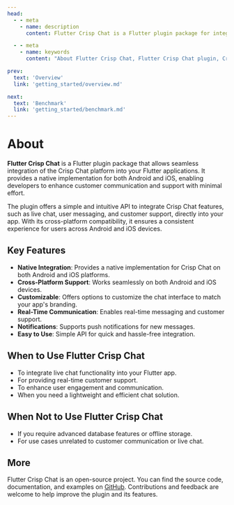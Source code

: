 ```yaml
---
head:
  - - meta
    - name: description
      content: Flutter Crisp Chat is a Flutter plugin package for integrating Crisp Chat natively on Android & iOS. It provides an easy-to-use interface for customer communication and support.

  - - meta
    - name: keywords
      content: "About Flutter Crisp Chat, Flutter Crisp Chat plugin, Crisp Chat Flutter integration, Flutter Crisp Chat package guide, Flutter Crisp Chat package overview, Flutter Crisp Chat package intro, Flutter Crisp Chat features, Flutter Crisp Chat documentation"

prev:
  text: 'Overview'
  link: 'getting_started/overview.md'

next:
  text: 'Benchmark'
  link: 'getting_started/benchmark.md'
---
```


# About

**Flutter Crisp Chat** is a Flutter plugin package that allows seamless integration of the Crisp Chat platform into your Flutter applications. It provides a native implementation for both Android and iOS, enabling developers to enhance customer communication and support with minimal effort.

The plugin offers a simple and intuitive API to integrate Crisp Chat features, such as live chat, user messaging, and customer support, directly into your app. With its cross-platform compatibility, it ensures a consistent experience for users across Android and iOS devices.

## Key Features

- **Native Integration**: Provides a native implementation for Crisp Chat on both Android and iOS platforms.
- **Cross-Platform Support**: Works seamlessly on both Android and iOS devices.
- **Customizable**: Offers options to customize the chat interface to match your app's branding.
- **Real-Time Communication**: Enables real-time messaging and customer support.
- **Notifications**: Supports push notifications for new messages.
- **Easy to Use**: Simple API for quick and hassle-free integration.

## When to Use Flutter Crisp Chat

- To integrate live chat functionality into your Flutter app.
- For providing real-time customer support.
- To enhance user engagement and communication.
- When you need a lightweight and efficient chat solution.

## When Not to Use Flutter Crisp Chat

- If you require advanced database features or offline storage.
- For use cases unrelated to customer communication or live chat.

## More

Flutter Crisp Chat is an open-source project. You can find the source code, documentation, and examples on [GitHub](https://github.com/alamin-karno/flutter-crisp-chat). Contributions and feedback are welcome to help improve the plugin and its features.

